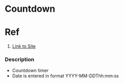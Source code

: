 # Countdown

# Ref
1. [Link to Site](https://sakeofmaking.github.io/countdown-page/)

### Description
* Countdown timer
* Date is entered in format YYYY-MM-DDThh:mm:ss

